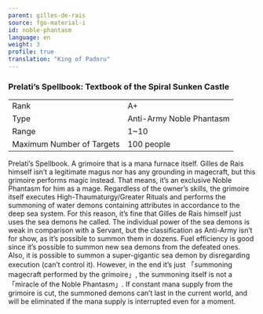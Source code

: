 ```yaml
---
parent: gilles-de-rais
source: fgo-material-i
id: noble-phantasm
language: en
weight: 3
profile: true
translation: "King of Padoru"
---
```


### Prelati’s Spellbook: Textbook of the Spiral Sunken Castle

<table>
  <tr><td>Rank</td><td>A+</td></tr>
  <tr><td>Type</td><td>Anti-Army Noble Phantasm</td></tr>
  <tr><td>Range</td><td>1~10</td></tr>
  <tr><td>Maximum Number of Targets</td><td>100 people</td></tr>
</table>

Prelati’s Spellbook.
A grimoire that is a mana furnace itself. Gilles de Rais himself isn’t a legitimate magus nor has any grounding in magecraft, but this grimoire performs magic instead.
That means, it’s an exclusive Noble Phantasm for him as a mage. Regardless of the owner’s skills, the grimoire itself executes High-Thaumaturgy/Greater Rituals and performs the summoning of water demons containing attributes in accordance to the deep sea system. For this reason, it’s fine that Gilles de Rais himself just uses the sea demons he called. The individual power of the sea demons is weak in comparison with a Servant, but the classification as Anti-Army isn’t for show, as it’s possible to summon them in dozens. Fuel efficiency is good since it’s possible to summon new sea demons from the defeated ones. Also, it is possible to summon a super-gigantic sea demon by disregarding execution (can’t control it).
However, in the end it’s just 「summoning magecraft performed by the grimoire」, the summoning itself is not a 「miracle of the Noble Phantasm」. If constant mana supply from the grimoire is cut, the summoned demons can’t last in the current world, and will be eliminated if the mana supply is interrupted even for a moment.
